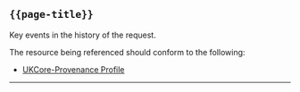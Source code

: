 ## <code>{{page-title}}</code>

Key events in the history of the request.

The resource being referenced should conform to the following:
- <a href="https://simplifier.net/hl7fhirukcorer4/ukcoreprovenance">UKCore-Provenance Profile</a>

---
